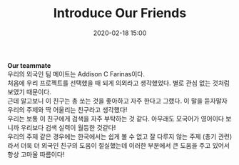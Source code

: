 ﻿---
title: "Introduce Our Friends"
date: 2020-02-18 15:00
categories: purdueProject
---

**Our teammate**  
우리의 외국인 팀 메이트는 Addison C Farinas이다.  
처음에 우리 프로젝트를 선택했을 때 되게 의외라고 생각했었다. 별로 관심 없는 것처럼 보였기 때문이다.  
근데 알고보니 이 친구는 총 쏘는 것을 좋아하고 자주 한다고 그랬다. 이 말을 듣자말자 우리의 주제와 딱 어울리는 친구라고 생각했다!  
우리는 보통 이 친구에게 검색을 자주 부탁하는 것 같다. 아무래도 모국어가 영어이다 보니까 우리보다 검색 실력이 월등한 것같다!  
우리의 주제 같은 경우에는 한국에서는 쉽게 볼 수 없고 잘 다루지 않는 주제 (총기 관련)라서 더욱 더 외국인 친구의 도움이 절실했는데 
이러한 부분에서 큰 도움을 주고 있어서 항상 고마울 따름이다!  
